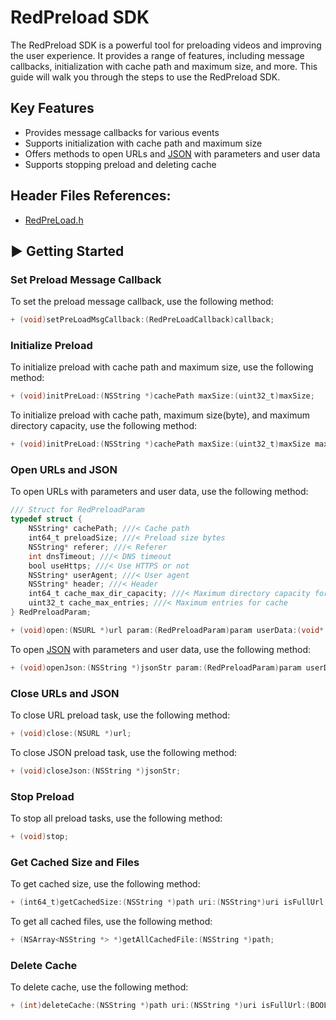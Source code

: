 # RedPreload SDK

The RedPreload SDK is a powerful tool for preloading videos and improving the user experience. It provides a range of features, including message callbacks, initialization with cache path and maximum size, and more. This guide will walk you through the steps to use the RedPreload SDK.

## Key Features

- Provides message callbacks for various events
- Supports initialization with cache path and maximum size
- Offers methods to open URLs and [JSON](../../JSON.md) with parameters and user data
- Supports stopping preload and deleting cache

## Header Files References:

* [RedPreLoad.h](RedPlayer/Sources/RedPlayer.framework/Headers/RedPreLoad.h)

## ▶️ Getting Started

### Set Preload Message Callback

To set the preload message callback, use the following method:

```objective-c
+ (void)setPreLoadMsgCallback:(RedPreLoadCallback)callback;
```

### Initialize Preload

To initialize preload with cache path and maximum size, use the following method:

```objective-c
+ (void)initPreLoad:(NSString *)cachePath maxSize:(uint32_t)maxSize;
```

To initialize preload with cache path, maximum size(byte), and maximum directory capacity, use the following method:

```objective-c
+ (void)initPreLoad:(NSString *)cachePath maxSize:(uint32_t)maxSize maxdircapacity:(int64_t)maxdircapacity;
```

### Open URLs and JSON

To open URLs with parameters and user data, use the following method:

```objective-c
/// Struct for RedPreloadParam
typedef struct {
    NSString* cachePath; ///< Cache path
    int64_t preloadSize; ///< Preload size bytes
    NSString* referer; ///< Referer
    int dnsTimeout; ///< DNS timeout
    bool useHttps; ///< Use HTTPS or not
    NSString* userAgent; ///< User agent
    NSString* header; ///< Header
    int64_t cache_max_dir_capacity; ///< Maximum directory capacity for cache
    uint32_t cache_max_entries; ///< Maximum entries for cache
} RedPreloadParam;

+ (void)open:(NSURL *)url param:(RedPreloadParam)param userData:(void* _Nullable)userData;
```

To open [JSON](../../JSON.md) with parameters and user data, use the following method:

```objective-c
+ (void)openJson:(NSString *)jsonStr param:(RedPreloadParam)param userData:(void* _Nullable)userData;
```

### Close URLs and JSON

To close URL preload task, use the following method:

```objective-c
+ (void)close:(NSURL *)url;
```

To close JSON preload task, use the following method:

```objective-c
+ (void)closeJson:(NSString *)jsonStr;
```

### Stop Preload

To stop all preload tasks, use the following method:

```objective-c
+ (void)stop;
```

### Get Cached Size and Files

To get cached size, use the following method:

```objective-c
+ (int64_t)getCachedSize:(NSString *)path uri:(NSString*)uri isFullUrl:(BOOL)isFullUrl;
```

To get all cached files, use the following method:

```objective-c
+ (NSArray<NSString *> *)getAllCachedFile:(NSString *)path;
```

### Delete Cache

To delete cache, use the following method:

```objective-c
+ (int)deleteCache:(NSString *)path uri:(NSString *)uri isFullUrl:(BOOL)isFullUrl;
```

